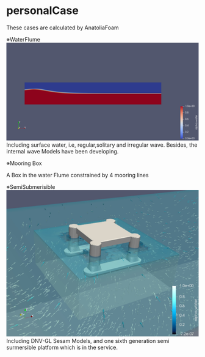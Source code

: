 # personalCase

These cases are calculated by AnatoliaFoam

※WaterFlume
![image](https://github.com/Aunura/personalCase/blob/master/Picture/waterFlume2D.png)
Including surface water, i.e, regular,solitary and irregular wave. Besides, the internal wave Models have been developing.

※Mooring Box

A Box in the water Flume constrained by 4 mooring lines

※SemiSubmerisible
![image](https://github.com/Aunura/personalCase/blob/master/Picture/semi.0030.jpg)
Including DNV-GL Sesam Models, and one sixth generation semi surmersible platform which is in the service.
